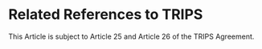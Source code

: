 # Related References to TRIPS

This Article is subject to Article 25 and Article 26 of the TRIPS Agreement.

